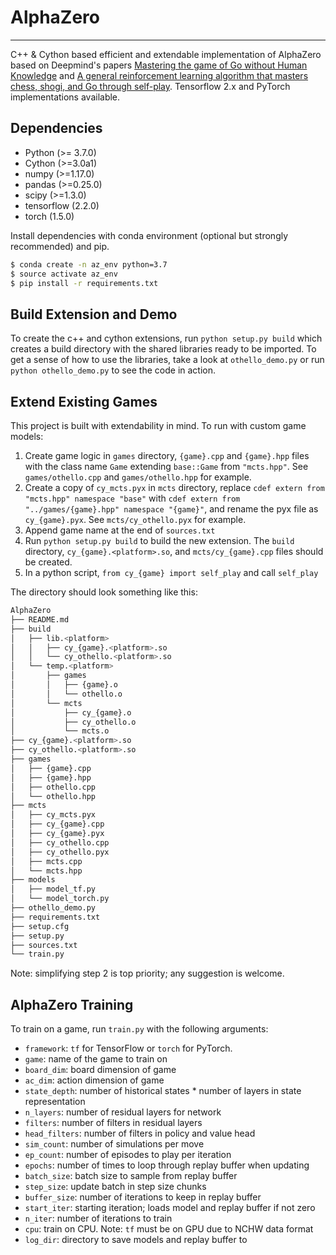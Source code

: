 # AlphaZero
----
C++ & Cython based efficient and extendable implementation of AlphaZero based on Deepmind's papers [Mastering the game of Go without Human Knowledge](https://deepmind.com/research/publications/mastering-game-go-without-human-knowledge) and [A general reinforcement learning algorithm that masters chess, shogi, and Go through self-play](https://deepmind.com/research/publications/general-reinforcement-learning-algorithm-masters-chess-shogi-and-go-through-self-play). Tensorflow 2.x and PyTorch implementations available.

## Dependencies
* Python (>= 3.7.0)
* Cython (>=3.0a1)
* numpy (>=1.17.0)
* pandas (>=0.25.0)
* scipy (>=1.3.0)
* tensorflow (2.2.0)
* torch (1.5.0)

Install dependencies with conda environment (optional but strongly recommended) and pip.
```sh
$ conda create -n az_env python=3.7
$ source activate az_env
$ pip install -r requirements.txt
```

## Build Extension and Demo
To create the c++ and cython extensions, run ```python setup.py build``` which creates a build directory with the shared libraries ready to be imported. To get a sense of how to use the libraries, take a look at ```othello_demo.py``` or run ```
python othello_demo.py``` to see the code in action.

## Extend Existing Games
This project is built with extendability in mind. To run with custom game models:
1. Create game logic in ```games``` directory,  ```{game}.cpp``` and ```{game}.hpp``` files with the class name ```Game``` extending ```base::Game``` from ```"mcts.hpp"```. See ```games/othello.cpp``` and ```games/othello.hpp``` for example.
2. Create a copy of ```cy_mcts.pyx``` in ```mcts``` directory, replace ```cdef extern from "mcts.hpp" namespace "base"``` with ```cdef extern from "../games/{game}.hpp" namespace "{game}"```, and rename the pyx file as ```cy_{game}.pyx```. See ```mcts/cy_othello.pyx``` for example.
3. Append game name at the end of ```sources.txt```
4. Run ```python setup.py build``` to build the new extension. The ```build``` directory, ```cy_{game}.<platform>.so```, and  ```mcts/cy_{game}.cpp``` files should be created.
5. In a python script, ```from cy_{game} import self_play``` and call ```self_play``` 

The directory should look something like this:
```sh
AlphaZero
├── README.md
├── build
│   ├── lib.<platform>
│   │   ├── cy_{game}.<platform>.so
│   │   └── cy_othello.<platform>.so
│   └── temp.<platform>
│       ├── games
│       │   ├── {game}.o
│       │   └── othello.o
│       └── mcts
│           ├── cy_{game}.o
│           ├── cy_othello.o
│           └── mcts.o
├── cy_{game}.<platform>.so
├── cy_othello.<platform>.so
├── games
│   ├── {game}.cpp
│   ├── {game}.hpp
│   ├── othello.cpp
│   └── othello.hpp
├── mcts
│   ├── cy_mcts.pyx
│   ├── cy_{game}.cpp
│   ├── cy_{game}.pyx
│   ├── cy_othello.cpp
│   ├── cy_othello.pyx
│   ├── mcts.cpp
│   └── mcts.hpp
├── models
│   ├── model_tf.py
│   └── model_torch.py
├── othello_demo.py
├── requirements.txt
├── setup.cfg
├── setup.py
├── sources.txt
└── train.py
```

Note: simplifying step 2 is top priority; any suggestion is welcome.

## AlphaZero Training
To train on a game, run ```train.py``` with the following arguments:
* ```framework```: ```tf``` for TensorFlow or ```torch``` for PyTorch.
* ```game```: name of the game to train on
* ```board_dim```: board dimension of game
* ```ac_dim```: action dimension of game
* ```state_depth```: number of historical states * number of layers in state representation
* ```n_layers```: number of residual layers for network
* ```filters```: number of filters in residual layers
* ```head_filters```: number of filters in policy and value head
* ```sim_count```: number of simulations per move
* ```ep_count```: number of episodes to play per iteration
* ```epochs```: number of times to loop through replay buffer when updating
* ```batch_size```: batch size to sample from replay buffer
* ```step_size```: update batch in step size chunks
* ```buffer_size```: number of iterations to keep in replay buffer
* ```start_iter```: starting iteration; loads model and replay buffer if not zero
* ```n_iter```: number of iterations to train
* ```cpu```: train on CPU. Note: ```tf``` must be on GPU due to NCHW data format
* ```log_dir```: directory to save models and replay buffer to
